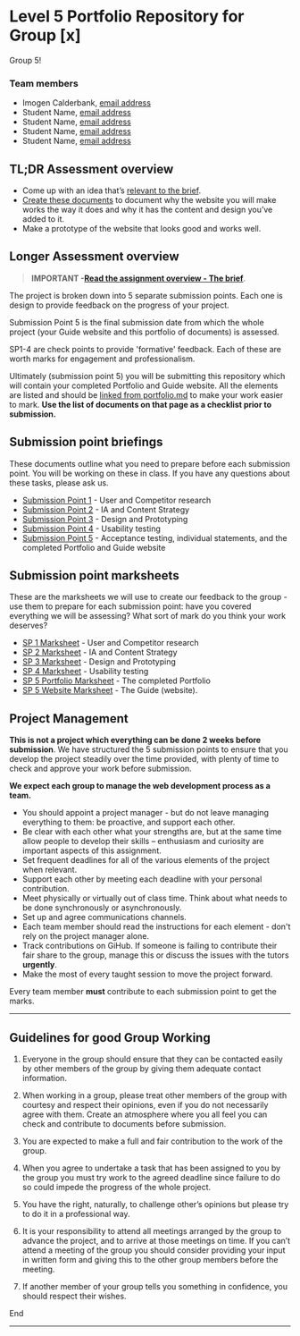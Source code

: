 # Level 5 Portfolio Repository for Group [x]

<!-- Complete these first two sections. -->

Group 5!

### Team members

- Imogen Calderbank, [email address](mailto:20103837@stu.mmu.ac.uk)
- Student Name, [email address](mailto:myaddress@test.com)
- Student Name, [email address](mailto:myaddress@test.com)
- Student Name, [email address](mailto:myaddress@test.com)
- Student Name, [email address](mailto:myaddress@test.com)

## TL;DR Assessment overview

- Come up with an idea that’s [relevant to the brief](the-brief.md).
- [Create these documents](portfolio.md) to document why the website you will make works the way it does and why it has the content and design you’ve added to it.
- Make a prototype of the website that looks good and works well.

## Longer Assessment overview

> **IMPORTANT -[Read the assignment overview - The brief](the-brief.md)**.

The project is broken down into 5 separate submission points. Each one is design to provide feedback on the progress of your project.

Submission Point 5 is the final submission date from which the whole project (your Guide website and this portfolio of documents) is assessed.

SP1-4 are check points to provide 'formative' feedback. Each of these are worth marks for engagement and professionalism.

Ultimately (submission point 5) you will be submitting this repository which will contain your completed Portfolio and Guide website. All the elements are listed and should be [linked from portfolio.md](portfolio.md) to make your work easier to mark. **Use the list of documents on that page as a checklist prior to submission.**

## Submission point briefings

These documents outline what you need to prepare before each submission point. You will be working on these in class. If you have any questions about these tasks, please ask us.

- [Submission Point 1](1_user_and_competitor_research/README.md) - User and Competitor research
- [Submission Point 2](2_IA_and_content_strategy/README.md) - IA and Content Strategy
- [Submission Point 3](3_design_and_prototyping/README.md) - Design and Prototyping
- [Submission Point 4](4_usability_testing/README.md) - Usability testing
- [Submission Point 5](5_QA_and_the_guide/README.md) - Acceptance testing, individual statements, and the completed Portfolio and Guide website

## Submission point marksheets

These are the marksheets we will use to create our feedback to the group - use them to prepare for each submission point: have you covered everything we will be assessing? What sort of mark do you think your work deserves?

- [SP 1 Marksheet](marksheets/sp1-marksheet.docx) - User and Competitor research
- [SP 2 Marksheet](marksheets/sp2-marksheet.docx) - IA and Content Strategy
- [SP 3 Marksheet](marksheets/sp3-marksheet.docx) - Design and Prototyping
- [SP 4 Marksheet](marksheets/sp4-marksheet.docx) - Usability testing
- [SP 5 Portfolio Marksheet](marksheets/sp5-portfolio-marksheet.docx) - The completed Portfolio
- [SP 5 Website Marksheet](marksheets/sp5-website-marksheet.docx) - The Guide (website).

## Project Management

**This is not a project which everything can be done 2 weeks before submission**. We have structured the 5 submission points to ensure that you develop the project steadily over the time provided, with plenty of time to check and approve your work before submission.

**We expect each group to manage the web development process as a team.**

- You should appoint a project manager - but do not leave managing everything to them: be proactive, and support each other.
- Be clear with each other what your strengths are, but at the same time allow people to develop their skills – enthusiasm and curiosity are important aspects of this assignment.
- Set frequent deadlines for all of the various elements of the project when relevant.
- Support each other by meeting each deadline with your personal contribution.
- Meet physically or virtually out of class time. Think about what needs to be done synchronously or asynchronously.
- Set up and agree communications channels.
- Each team member should read the instructions for each element - don't rely on the project manager alone.
- Track contributions on GiHub. If someone is failing to contribute their fair share to the group, manage this or discuss the issues with the tutors **urgently**.
- Make the most of every taught session to move the project forward.

Every team member **must** contribute to each submission point to get the marks.

---

## Guidelines for good Group Working

1. Everyone in the group should ensure that they can be contacted easily by other members of the group by giving them adequate contact information.

2. When working in a group, please treat other members of the group with courtesy and respect their opinions, even if you do not necessarily agree with them. Create an atmosphere where you all feel you can check and contribute to documents before submission.

3. You are expected to make a full and fair contribution to the work of the group.

4. When you agree to undertake a task that has been assigned to you by the group you must try work to the agreed deadline since failure to do so could impede the progress of the whole project.

5. You have the right, naturally, to challenge other’s opinions but please try to do it in a professional way.

6. It is your responsibility to attend all meetings arranged by the group to advance the project, and to arrive at those meetings on time. If you can’t attend a meeting of the group you should consider providing your input in written form and giving this to the other group members before the meeting.

7. If another member of your group tells you something in confidence, you should respect their wishes.

End

---
